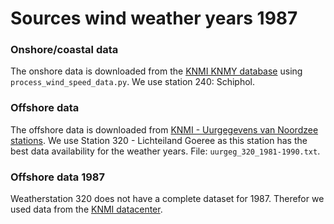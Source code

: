 # Sources wind weather years 1987 

### Onshore/coastal data
The onshore data is downloaded from the [KNMI KNMY database](https://knmy.readthedocs.io/en/latest/) using `process_wind_speed_data.py`.
We use station 240: Schiphol.

### Offshore data
The offshore data is downloaded from [KNMI - Uurgegevens van Noordzee stations](https://www.knmi.nl/nederland-nu/klimatologie/uurgegevens_Noordzee).
We use Station 320 - Lichteiland Goeree as this station has the best data availability for the weather years. File: `uurgeg_320_1981-1990.txt`.

### Offshore data 1987
Weatherstation 320 does not have a complete dataset for 1987. Therefor we used data from the [KNMI datacenter](https://data.knmi.nl/datasets/KNW-CSV-TS/1.0?bbox=51.9,3.8,51.8,3.7&dtend=1987-12-31T22:59Z&q=knw&dtstart=1986-12-31T23:00Z).
